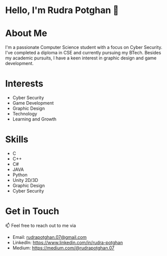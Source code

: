 # Hello, I'm Rudra Potghan 👋

# About Me
I'm a passionate Computer Science student with a focus on Cyber Security. I've completed a diploma in CSE and currently pursuing my BTech. Besides my academic pursuits, I have a keen interest in graphic design and game development.

# Interests
- Cyber Security
- Game Development
- Graphic Design
- Technology
- Learning and Growth

# Skills
- C
- C++
- C#
- JAVA
- Python
- Unity 2D/3D 
- Graphic Design
- Cyber Security


# Get in Touch
📫 Feel free to reach out to me via 
 - Email: rudrapotghan.07@gmail.com
 - LinkedIn: https://www.linkedin.com/in/rudra-potghan
 - Medium: https://medium.com/@rudrapotghan.07
